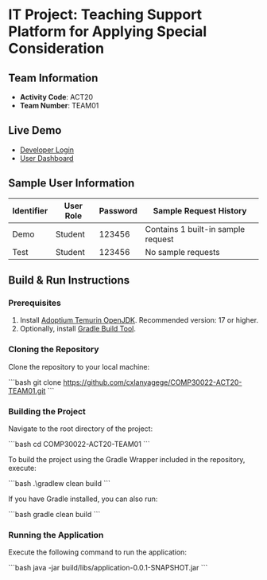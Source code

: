 # IT Project: Teaching Support Platform for Applying Special Consideration

## Team Information
- **Activity Code**: ACT20
- **Team Number**: TEAM01

## Live Demo
- [Developer Login](http://121.41.46.143:8081/login.html)
- [User Dashboard](http://121.41.46.143:8081/profile.html)

## Sample User Information
| Identifier | User Role | Password | Sample Request History |
|------------|-----------|----------|------------------------|
| Demo       | Student   | 123456   | Contains 1 built-in sample request |
| Test       | Student   | 123456   | No sample requests      |

## Build & Run Instructions

### Prerequisites
1. Install [Adoptium Temurin OpenJDK](https://adoptium.net/zh-CN/temurin/releases/). Recommended version: 17 or higher.
2. Optionally, install [Gradle Build Tool](https://gradle.org/install/).

### Cloning the Repository
Clone the repository to your local machine:

\`\`\`bash
git clone https://github.com/cxlanyagege/COMP30022-ACT20-TEAM01.git
\`\`\`

### Building the Project
Navigate to the root directory of the project:

\`\`\`bash
cd COMP30022-ACT20-TEAM01
\`\`\`

To build the project using the Gradle Wrapper included in the repository, execute:

\`\`\`bash
.\gradlew clean build
\`\`\`

If you have Gradle installed, you can also run:

\`\`\`bash
gradle clean build
\`\`\`

### Running the Application
Execute the following command to run the application:

\`\`\`bash
java -jar build/libs/application-0.0.1-SNAPSHOT.jar
\`\`\`
